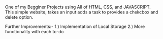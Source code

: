One of my Begginer Projects using All of HTML, CSS, and JAVASCRIPT. This simple website, takes an input adds a task to provides a chekcbox and delete option.


Further Improvements:-
1.) Implementation of Local Storage
2.) More functionality with each to-do
